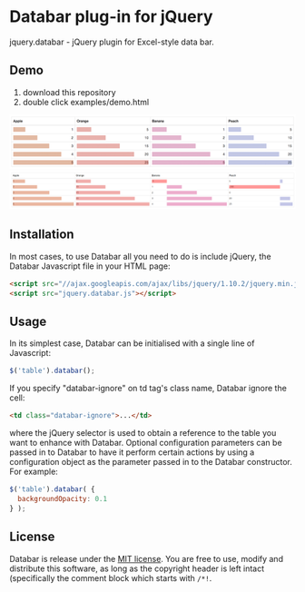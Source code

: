 # Databar plug-in for jQuery

jquery.databar - jQuery plugin for Excel-style data bar.


## Demo

1. download this repository
1. double click examples/demo.html

![Demo](/examples/demo.png)
![Demo2](/examples/demo2.png)


## Installation

In most cases, to use Databar all you need to do is include jQuery, the Databar Javascript file in your HTML page:

```html
<script src="//ajax.googleapis.com/ajax/libs/jquery/1.10.2/jquery.min.js"></script>
<script src="jquery.databar.js"></script>
```


## Usage

In its simplest case, Databar can be initialised with a single line of Javascript:

```js
$('table').databar();
```

If you specify "databar-ignore" on td tag's class name, Databar ignore the cell:

```html
<td class="databar-ignore">...</td>
```

where the jQuery selector is used to obtain a reference to the table you want to enhance with Databar. Optional configuration parameters can be passed in to Databar to have it perform certain actions by using a configuration object as the parameter passed in to the Databar constructor. For example:

```js
$('table').databar( {
  backgroundOpacity: 0.1
} );
```


## License

Databar is release under the [MIT license](//github.com/ts-3156/databar/blob/master/LICENSE). You are free to use, modify and distribute this software, as long as the copyright header is left intact (specifically the comment block which starts with `/*!`.
